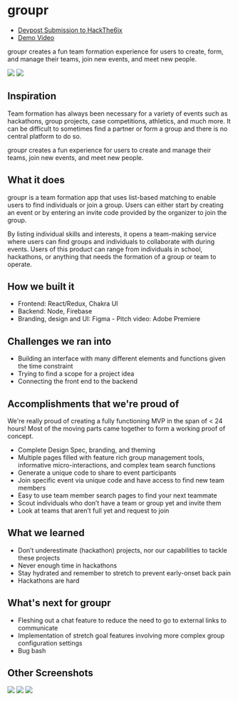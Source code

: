 # groupr
- [Devpost Submission to HackThe6ix](https://devpost.com/software/groupr-mkie5w)
- [Demo Video](https://www.youtube.com/watch?v=qXr7YNf8dyM)


groupr creates a fun team formation experience for users to create, form, and manage their teams, join new events, and meet new people.



![](https://i.imgur.com/aGWlUmu.png)
![](https://i.imgur.com/J9uN6wh.png)



## Inspiration

Team formation has always been necessary for a variety of events such as hackathons, group projects, case competitions, athletics, and much more. It can be difficult to sometimes find a partner or form a group and there is no central platform to do so. 

groupr creates a fun experience for users to create and manage their teams, join new events, and meet new people.

## What it does

groupr is a team formation app that uses list-based matching to enable users to find individuals or join a group. Users can either start by creating an event or by entering an invite code provided by the organizer to join the group.

By listing individual skills and interests, it opens a team-making service where users can find groups and individuals to collaborate with during events. Users of this product can range from individuals in school, hackathons, or anything that needs the formation of a group or team to operate.

## How we built it

- Frontend: React/Redux, Chakra UI
- Backend: Node, Firebase
- Branding, design and UI: Figma
​​- Pitch video: Adobe Premiere

## Challenges we ran into
- Building an interface with many different elements and functions given the time constraint
- Trying to find a scope for a project idea
- Connecting the front end to the backend

## Accomplishments that we're proud of
​​We're really proud of creating a fully functioning MVP in the span of < 24 hours! Most of the moving parts came together to form a working proof of concept.
- Complete Design Spec, branding, and theming
- Multiple pages filled with feature rich group management tools, informative micro-interactions, and complex team search functions
- Generate a unique code to share to event participants
- Join specific event via unique code and have access to find new team members
- Easy to use team member search pages to find your next teammate
- Scout individuals who don’t have a team or group yet and invite them
- Look at teams that aren’t full yet and request to join

## What we learned
- Don’t underestimate (hackathon) projects, nor our capabilities to tackle these projects 
- Never enough time in hackathons
- Stay hydrated and remember to stretch to prevent early-onset back pain
- Hackathons are hard

## What's next for groupr
- Fleshing out a chat feature to reduce the need to go to external links to communicate
- Implementation of stretch goal features involving more complex group configuration settings
- Bug bash

## Other Screenshots
![](https://i.imgur.com/QjZK5TS.png)
![](https://i.imgur.com/vLuG48Q.png)
![](https://i.imgur.com/ZZxICSO.png)